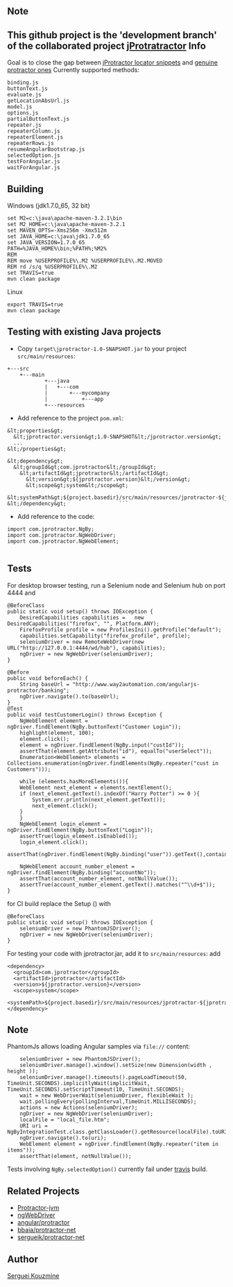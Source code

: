 Note
----

This github project is the 'development branch' of the collaborated project 
[jProtratractor](https://github.com/caarlos0/jProtractor)
Info
----


Goal is to close the gap between [jProtractor locator snippets](https://github.com/sergueik/jProtractor/tree/master/src/main/resources) and [genuine protractor ones](https://github.com/angular/protractor/blob/master/lib/clientsidescripts.js)
Currently supported methods:
```
binding.js
buttonText.js
evaluate.js
getLocationAbsUrl.js
model.js
options.js
partialButtonText.js
repeater.js
repeaterColumn.js
repeaterElement.js
repeaterRows.js
resumeAngularBootstrap.js
selectedOption.js
testForAngular.js
waitForAngular.js
```


Building
--------
Windows (jdk1.7.0_65, 32 bit)
```
set M2=c:\java\apache-maven-3.2.1\bin
set M2_HOME=c:\java\apache-maven-3.2.1
set MAVEN_OPTS=-Xms256m -Xmx512m
set JAVA_HOME=c:\java\jdk1.7.0_65
set JAVA_VERSION=1.7.0_65
PATH=%JAVA_HOME%\bin;%PATH%;%M2%
REM
REM move %USERPROFILE%\.M2 %USERPROFILE%\.M2.MOVED
REM rd /s/q %USERPROFILE%\.M2
set TRAVIS=true
mvn clean package
```
Linux
```
export TRAVIS=true
mvn clean package
```
Testing with existing Java projects
-------

  * Copy `target\jprotractor-1.0-SNAPSHOT.jar` to your project `src/main/resources`:

```
+---src
    +---main
            +---java
            |   +---com
            |       +---mycompany
            |           +---app
            +---resources

```
  * Add reference to the project `pom.xml`:
```
&lt;properties&gt;
  &lt;jprotractor.version&gt;1.0-SNAPSHOT&lt;/jprotractor.version&gt;
  ...
&lt;/properties&gt;
```
```
&lt;dependency&gt;
  &lt;groupId&gt;com.jprotractor&lt;/groupId&gt;
    &lt;artifactId&gt;jprotractor&lt;/artifactId&gt;
      &lt;version&gt;${jprotractor.version}&lt;/version&gt;
      &lt;scope&gt;system&lt;/scope&gt;
      &lt;systemPath&gt;${project.basedir}/src/main/resources/jprotractor-${jprotractor.version}.jar&lt;/systemPath&gt;
&lt;/dependency&gt;					```

```
  * Add reference to the code:
```
import com.jprotractor.NgBy;
import com.jprotractor.NgWebDriver;
import com.jprotractor.NgWebElement;
  
```

Tests
-----

For desktop browser testing, run a Selenium node and Selenium hub on port 4444 and 
```
@BeforeClass
public static void setup() throws IOException {
    DesiredCapabilities capabilities =   new DesiredCapabilities("firefox", "", Platform.ANY);
    FirefoxProfile profile = new ProfilesIni().getProfile("default");
    capabilities.setCapability("firefox_profile", profile);
    seleniumDriver = new RemoteWebDriver(new URL("http://127.0.0.1:4444/wd/hub"), capabilities);
    ngDriver = new NgWebDriver(seleniumDriver);
}

@Before
public void beforeEach() {    
	String baseUrl = "http://www.way2automation.com/angularjs-protractor/banking";    
	ngDriver.navigate().to(baseUrl);
}
@Test
public void testCustomerLogin() throws Exception {
	NgWebElement element = ngDriver.findElement(NgBy.buttonText("Customer Login"));
	highlight(element, 100);
	element.click();
	element = ngDriver.findElement(NgBy.input("custId"));
	assertThat(element.getAttribute("id"), equalTo("userSelect"));
	Enumeration<WebElement> elements = Collections.enumeration(ngDriver.findElements(NgBy.repeater("cust in Customers")));

	while (elements.hasMoreElements()){
    WebElement next_element = elements.nextElement();
    if (next_element.getText().indexOf("Harry Potter") >= 0 ){
    	System.err.println(next_element.getText());
    	next_element.click();
    }
	}
	NgWebElement login_element = ngDriver.findElement(NgBy.buttonText("Login"));
	assertTrue(login_element.isEnabled());	
	login_element.click();    	
	assertThat(ngDriver.findElement(NgBy.binding("user")).getText(),containsString("Harry"));
	
	NgWebElement account_number_element = ngDriver.findElement(NgBy.binding("accountNo"));
	assertThat(account_number_element, notNullValue());
	assertTrue(account_number_element.getText().matches("^\\d+$"));
}
```
for CI build replace the Setup () with
```
@BeforeClass
public static void setup() throws IOException {
	seleniumDriver = new PhantomJSDriver();
	ngDriver = new NgWebDriver(seleniumDriver);
}
```
For testing your code with  jprotractor.jar, add it to `src/main/resources`:
add 
```
<dependency>
  <groupId>com.jprotractor</groupId>
  <artifactId>jprotractor</artifactId>
  <version>${jprotractor.version}</version>
  <scope>system</scope>
  <systemPath>${project.basedir}/src/main/resources/jprotractor-${jprotractor.version}.jar</systemPath>
</dependency>
```

Note
----
PhantomJs allows loading Angular samples via `file://` content:

```
    seleniumDriver = new PhantomJSDriver();
    seleniumDriver.manage().window().setSize(new Dimension(width , height ));
    seleniumDriver.manage().timeouts().pageLoadTimeout(50, TimeUnit.SECONDS).implicitlyWait(implicitWait, TimeUnit.SECONDS).setScriptTimeout(10, TimeUnit.SECONDS);
    wait = new WebDriverWait(seleniumDriver, flexibleWait );
    wait.pollingEvery(pollingInterval,TimeUnit.MILLISECONDS);
    actions = new Actions(seleniumDriver);    
    ngDriver = new NgWebDriver(seleniumDriver);
    localFile = "local_file.htm";
    URI uri = NgByIntegrationTest.class.getClassLoader().getResource(localFile).toURI();
    ngDriver.navigate().to(uri);
    WebElement element = ngDriver.findElement(NgBy.repeater("item in items"));
    assertThat(element, notNullValue());

```
Tests involving `NgBy.selectedOption()` currently fail under [travis](https://travis-ci.org/) build.


Related Projects 
----------------
  - [Protractor-jvm](https://github.com/F1tZ81/Protractor-jvm)
  - [ngWebDriver](https://github.com/paul-hammant/ngWebDriver)
  - [angular/protractor](https://github.com/angular/protractor) 
  - [bbaia/protractor-net](https://github.com/bbaia/protractor-net)
  - [sergueik/protractor-net](https://github.com/sergueik/powershell_selenium/tree/master/csharp/protractor-net)


Author
------
[Serguei Kouzmine](kouzmine_serguei@yahoo.com)
